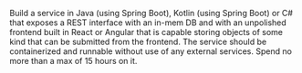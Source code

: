 Build a service in Java (using Spring Boot), Kotlin (using Spring Boot) or C# that exposes a REST
interface with an in-mem DB and with an unpolished frontend built in React or Angular that is capable
storing objects of some kind that can be submitted from the frontend. The service should be 
containerized and runnable without use of any external services. Spend no more than a max of 
15 hours on it.